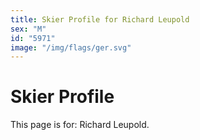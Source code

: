 ```yaml
---
title: Skier Profile for Richard Leupold
sex: "M"
id: "5971"
image: "/img/flags/ger.svg" 
---
```


# Skier Profile

This page is for: Richard Leupold.
    